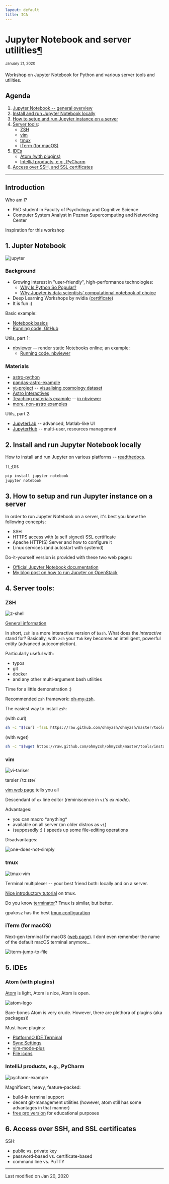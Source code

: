 ```yaml
---
layout: default
title: ICA
---
```


# <a name="jupyter_oa"></a>Jupyter Notebook and server utilities[¶](#jupyter_oa)
<sup>January 21, 2020</sup>
&nbsp;

Workshop on Jupyter Notebook for Python and various server tools and utilities.

## Agenda

1. [Jupyter Notebook -- general overview](#1-jupter-notebook)
2. [Install and run Jupyter Notebook locally](#2-install-and-run-jupyter-notebook-locally)
3. [How to setup and run Jupyter instance on a server](#3-how-to-setup-and-run-jupyter-instance-on-a-server)
4. [Server tools](#4-server-tools):
    * [ZSH](#zsh)
    * [vim](#vim)
    * [tmux](#tmux)
    * [iTerm (for macOS)](#iterm-for-macos)
5. [IDEs](#5-ides)
    * [Atom (with plugins)](#atom-with-plugins)
    * [IntelliJ products, e.g., PyCharm](#intellij-products-eg-pycharm)
6. [Access over SSH, and SSL certificates](#6-access-over-ssh-and-ssl-certificates)

***

## Introduction

Who am I?
  * PhD student in Faculty of Psychology and Cognitive Science
  * Computer System Analyst in Poznan Supercomputing and Networking Center

Inspiration for this workshop

## 1. Jupter Notebook

![jupyter](/images/jupyter.png)

### Background
  * Growing interest in "user-friendly", high-performance technologies:
    * [Why Is Python So Popular?](https://academy.vertabelo.com/blog/why-is-python-so-popular/)
    * [Why Jupyter is data scientists’ computational notebook of choice](https://www.nature.com/articles/d41586-018-07196-1)
  * Deep Learning Workshops by nvidia ([certificate](https://drive.google.com/file/d/1e9Tc0INWAevvCUDOcJ_kPPc24qrlC3ak/view?usp=sharing))
  * It is fun :)

Basic example:
  * [Notebook basics](https://github.com/jupyter/notebook/blob/master/docs/source/examples/Notebook/Notebook%20Basics.ipynb)
  * [Running code, GitHub](https://github.com/jupyter/notebook/blob/master/docs/source/examples/Notebook/Running%20Code.ipynb)

Utils, part 1:
  * [nbviewer](https://nbviewer.jupyter.org/) -- render static Notebooks online; an example:
    * [Running code, nbviewer](https://nbviewer.jupyter.org/github/jupyter/notebook/blob/master/docs/source/examples/Notebook/Running%20Code.ipynb)

### Materials
  * [astro-python](https://github.com/christopherlovell/astro-python/tree/master/Notebooks)
  * [pandas-astro-example](https://github.com/zonca/pandas-astro-example)
  * [yt-project](https://yt-project.org/doc/quickstart/index.html) -- [visualising cosmology dataset](https://yt-project.org/doc/quickstart/simple_visualization.html)
  * [Astro Interactives](https://juancab.github.io/AstroInteractives/)
  * [Teaching materials example](http://www.usm.uni-muenchen.de/people/paech/Astro_Num_Lab/) -- [in nbviewer](https://nbviewer.jupyter.org/urls/owncloud.physik.uni-muenchen.de/index.php/s/UvAjga3BHTFxNYl/download)
  * [more, non-astro examples](https://github.com/mikbuch/hci/blob/master/01_02%20Jupyter%20Notebook.ipynb)
    
Utils, part 2:
  * [JupyterLab](https://jupyterlab.readthedocs.io/en/stable/) -- advanced, Matlab-like UI
  * [JupyterHub](https://jupyter.org/hub) -- multi-user, resources management

## 2. Install and run Jupyter Notebook locally

How to install and run Jupyter on various platforms -- [readthedocs](https://jupyter.readthedocs.io/en/latest/install.html).

TL;DR:
```bash
pip install jupyter notebook
jupyter notebook
```

## 3. How to setup and run Jupyter instance on a server

In order to run Jupyter Notebook on a server, it's best you knew the following concepts:
  * SSH
  * HTTPS access with (a self signed) SSL certificate
  * Apache HTTP(S) Server and how to configure it
  * Linux services (and autostart with systemd)

Do-it-yourself version is provided with these two web pages:
   * [Official Jupyter Notebook documentation](https://jupyter-notebook.readthedocs.io/en/stable/public_server.html)
   * [My blog post on how to run Jupyter on OpenStack](http://localhost:4000/articles/2019/05/22/Jupyter-Notebook-OpenStack.html)

## 4. Server tools:

### ZSH

![z-shell](/images/z-shell.png)

[General information](https://github.com/bilelmoussaoui/flatpak-zsh-completion/blob/master/README.md)

In short, `zsh` is a more interactive version of `bash`. What does the _interactive_ stand for? Basically, with `zsh` your `Tab` key becomes an intelligent, powerful entity (advanced autocompletion).

Particularly useful with:
  * typos
  * git
  * docker
  * and any other multi-argument bash utilities

Time for a little demonstration :)

Recommended `zsh` framework: [oh-my-zsh](https://ohmyz.sh/).

The easiest way to install `zsh`:

(with curl)
```bash
sh -c "$(curl -fsSL https://raw.github.com/ohmyzsh/ohmyzsh/master/tools/install.sh)"
```

(with wget)
```bash
sh -c "$(wget https://raw.github.com/ohmyzsh/ohmyzsh/master/tools/install.sh -O -)"
```

### vim

![vi-tariser](/images/vi-tariser.jpg)

tarsier /ˈtɑːsɪə/

[vim web page](https://www.vim.org/) tells you all

Descendant of `ex` line editor (reminiscence in `vi`'s _ex mode_).

Advantages:

  * you can macro \*anything\*
  * available on all server (on older distros as `vi`)
  * (supposedly :) ) speeds up some file-editing operations

Disadvantages:

![one-does-not-simply](/images/one-does-not-simply.jpeg)

### tmux

![tmux-vim](/images/tmux-vim.gif)

Terminal multiplexer -- your best friend both: locally and on a server.

[Nice introductory tutorial](https://www.hamvocke.com/blog/a-quick-and-easy-guide-to-tmux/) on tmux.

Do you know [terminator](https://terminator-gtk3.readthedocs.io/en/latest/)? Tmux is similar, but better.

gpakosz has the best [tmux configuration](https://github.com/gpakosz/.tmux)

### iTerm (for macOS)

Next-gen terminal for macOS ([web page](https://www.iterm2.com/features.html)). I dont even remember the name of the default macOS terminal anymore...

![iterm-jump-to-file](/images/iterm-jump-to-file.gif)

## 5. IDEs

### Atom (with plugins)

[Atom](https://ide.atom.io/) is light, Atom is nice, Atom is open.

![atom-logo](/images/atom-logo.png)

Bare-bones Atom is very crude. However, there are plethora of plugins (aka packages)!

Must-have plugins:
  * [PlatformIO IDE Terminal](https://atom.io/packages/platformio-ide-terminal)
  * [Sync Settings](https://atom.io/packages/sync-settings)
  * [vim-mode-plus](https://atom.io/packages/vim-mode-plus)
  * [File icons](https://atom.io/packages/file-icons)

### IntelliJ products, e.g., PyCharm

![pycharm-example](/images/pycharm-example.png)

Magnificent, heavy, feature-packed:
  * build-in terminal support
  * decent git-management utilities (however, atom still has some advantages in that manner)
  * [free pro version](https://www.jetbrains.com/student/) for educational purposes

## 6. Access over SSH, and SSL certificates

SSH:
  * public vs. private key
  * password-based vs. certificate-based
  * command line vs. PuTTY
  

***

Last modified on Jan 20, 2020
